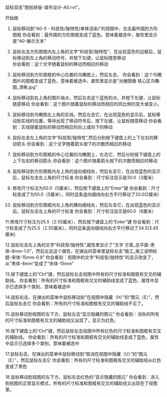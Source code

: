 鼠标双击"图纸排版-城市设计-A0.rvt"。

开始做

1. 鼠标移动到“A0-5 - 科技性/独特性(单体渲染)”的视图中，左击最外围的方形图框
你会看到：最外围的方形图框变成了蓝色，意味着被选中，属性里显示是“A0-展示文本”

2. 鼠标左击方形图框内左上角的文字“科技型/独特性”，在出现蓝色的边框后，鼠标移动到左上角的移动符号，并按下左键，让鼠标随意移动  
你会看到：这个文字随着鼠标的移动而相应的移动

3. 鼠标移动到方形图框的中心位置的鸟瞰图上，然后左击。
你会看到：这个鸟瞰图片的图框变成了蓝色，意味着被选中，属性里显示是“光栅图像 核心区鸟瞰图_清晰.jpg”

4. 鼠标移动到右上角的图片端点，然后左击这个蓝色的点，并按下左键，让鼠标随意移动 
你会看到：这个图片随着鼠标的移动而相应的同比例的变大或变小。

5. 鼠标移动到鸟瞰图左上角的实线，然后左击它，在出现蓝色的显示后，鼠标移动到实线的位置，等待出现了移动符号后，按下左键，让鼠标随意移动
你会看到：实线随着鼠标的移动而相应的向上或向下的移动

6. 鼠标左击左上角的文字“科技型/独特性”,然后分别按下键盘上的上下左右的移动箭头
你会看到：这个文字随着箭头按下的次数而相应的移动

7. 鼠标移动到方形图框的中心位置的鸟瞰图上，左击它，然后分别按下键盘上的上下左右的移动箭头
你会看到：这个图片随着箭头按下的次数而相应的移动

8. 鼠标移动到方形图框内左上角的竖向细线处，然后左击它，在出现蓝色的显示后，鼠标左击左上角的尺寸标准
你会看到：尺寸标注显示是30.0（3厘米）

9. 修改尺寸标注为50.0（5厘米），然后按下键盘上的“Enter”键
你会看到：尺寸标变成了为50.0（5厘米），同时这条竖向细线向右方平行移动了20.0(2厘米)

10. 鼠标移动到方形图框内左上角的横向细线处，然后左击它，在出现蓝色的显示后，鼠标左击左上角的尺寸标准
你会看到：尺寸标注显示是60.0（6厘米）

11.修改尺寸标注为25.5（2.55厘米），然后按下键盘上的“Enter”键
你会看到：尺寸标变成了为25.5（2.55厘米），同时这条竖向细线向右方平行移动了34.5(3.45厘米)

12.鼠标左击左上角的文字“科技型/独特性”,属性里显示了“文字 方案_总平面-黑体-8mm-1.0”，然后左击这个属性，在弹出的菜单里鼠标左击“施工_施工说明标题-宋体-15mm-0.8”
你会看到：视图中的文字“科技型/独特性”的显示改变了，从“黑体-8mm”变成了“宋体-15mm”

13.按下键盘上的“Ctrl”键，然后鼠标左击视图中所有的尺寸标准和图框有交叉的辅助线。
你会看到：所有的尺寸标准和图框有交叉的辅助线变成了蓝色，属性中显示已选择多个类别，意味着被选中

14.鼠标右击，在弹出的菜单中鼠标移动到“在视图中隐藏（H）”的“图元（E）”，然后鼠标左击它
你会看到：所有的尺寸标准和图框有交叉的辅助线不见了。

15.鼠标移动到视图的左下方，鼠标左击“显示隐藏的图元”
你会看到：消失的所有的尺寸标准和图框有交叉的辅助线又出现了，显示为红色。

16.按下键盘上的“Ctrl”键，然后鼠标左击视图中所有红色的尺寸标准和图框有交叉的辅助线。
你会看到：所有的尺寸标准和图框有交叉的辅助线变成了蓝色，属性中显示已选择多个类别，意味着被选中

17.鼠标右击，在弹出的菜单中鼠标移动到“取消在视图中隐藏（U）”的“图元（E）”，然后鼠标左击它
你会看到：所有的尺寸标准和图框有交叉的辅助线从红色变成了黑色

18.鼠标移动到视图的左下方，鼠标左击红色的“显示隐藏的图元”
你会看到：进入到视图的正常显示模式，所有的尺寸标准和图框有交叉的辅助线又出现在了视图里。